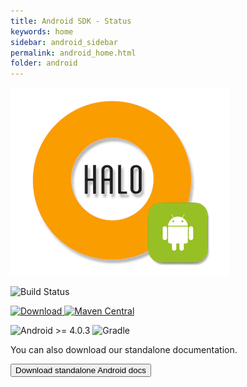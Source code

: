 ```yaml
---
title: Android SDK - Status
keywords: home
sidebar: android_sidebar
permalink: android_home.html
folder: android
---
```


![mobgen_logo_top_black.png](./images/halo-android.png)

![Build Status](https://supermercado.mobgen.com:8443/plugins/servlet/wittified/build-status/HALO-AS2)

[![Download](https://api.bintray.com/packages/halo-mobgen/maven/HALO/images/download.svg) ](https://bintray.com/halo-mobgen/maven/HALO/_latestVersion)
[![Maven Central](https://maven-badges.herokuapp.com/maven-central/com.mobgen.halo.android/halo-sdk/badge.svg)](https://maven-badges.herokuapp.com/maven-central/com.mobgen.halo.android/halo-sdk/badge.svg)

![Android >= 4.0.3](https://img.shields.io/badge/Android-%3E=%204.0.3-blue.svg)
![Gradle](https://img.shields.io/badge/Gradle-compatible-brightgreen.svg)

You can also download our standalone documentation.

<a href="./pdf/android-documentation.pdf" target="_blank">
  <button type="button" class="btn btn-default" aria-label="Left Align">
    <span class="fa fa-download" aria-hidden="true"></span> Download standalone Android docs
  </button>
</a>